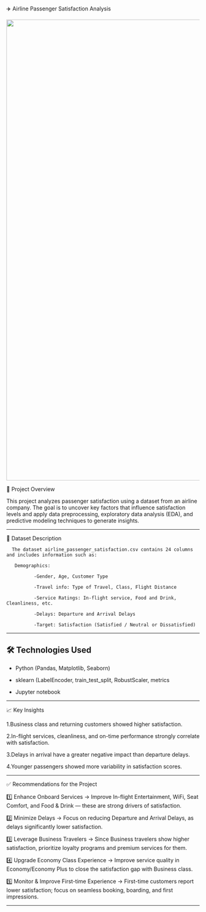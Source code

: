 
✈️ Airline Passenger Satisfaction Analysis


<img src="C:\Users\Asus\OneDrive\Desktop\python 2\air-india.jpg" width=1200>

📌 Project Overview

This project analyzes passenger satisfaction using a dataset from an airline company. The goal is to uncover key factors that influence satisfaction levels and apply data preprocessing, exploratory data analysis (EDA), and predictive modeling techniques to generate insights.

------------------------------------------------------------------------------------------------------------------------------------------------------------------------------
📂 Dataset Description

      The dataset airline_passenger_satisfaction.csv contains 24 columns and includes information such as:

       Demographics:

              -Gender, Age, Customer Type

              -Travel info: Type of Travel, Class, Flight Distance

              -Service Ratings: In-flight service, Food and Drink, Cleanliness, etc.

              -Delays: Departure and Arrival Delays

              -Target: Satisfaction (Satisfied / Neutral or Dissatisfied)

------------------------------------------------------------------------------------------------------------------------------------------------------------------------------
## 🛠 Technologies Used

- Python (Pandas, Matplotlib, Seaborn)
  
- sklearn (LabelEncoder, train_test_split, RobustScaler, metrics
  
- Jupyter notebook
  
------------------------------------------------------------------------------------------------------------------------------------------------------------------------------
📈 Key Insights

1.Business class and returning customers showed higher satisfaction.

2.In-flight services, cleanliness, and on-time performance strongly correlate with satisfaction.

3.Delays in arrival have a greater negative impact than departure delays.

4.Younger passengers showed more variability in satisfaction scores.

------------------------------------------------------------------------------------------------------------------------------------------------------------------------------
✅ Recommendations for the Project

1️⃣ Enhance Onboard Services → Improve In-flight Entertainment, WiFi, Seat Comfort, and Food & Drink — these are strong drivers of satisfaction.

2️⃣ Minimize Delays → Focus on reducing Departure and Arrival Delays, as delays significantly lower satisfaction.

3️⃣ Leverage Business Travelers → Since Business travelers show higher satisfaction, prioritize loyalty programs and premium services for them.

4️⃣ Upgrade Economy Class Experience → Improve service quality in Economy/Economy Plus to close the satisfaction gap with Business class.

5️⃣ Monitor & Improve First-time Experience → First-time customers report lower satisfaction; focus on seamless booking, boarding, and first impressions.

------------------------------------------------------------------------------------------------------------------------------------------------------------------------------
